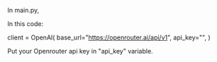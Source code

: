In main.py, 

In this code:

client = OpenAI(
  base_url="https://openrouter.ai/api/v1",
  api_key="<Enter your API key here>",
)

Put your Openrouter api key in "api_key" variable.

